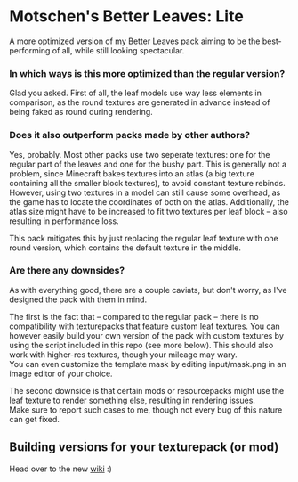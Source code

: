 # Motschen's Better Leaves: Lite
A more optimized version of my Better Leaves pack aiming to be the best-performing of all, while still looking spectacular.

### In which ways is this more optimized than the regular version?
Glad you asked.
First of all, the leaf models use way less elements in comparison, as the round textures are generated in advance instead of being faked as round during rendering.

### Does it also outperform packs made by other authors?
Yes, probably.
Most other packs use two seperate textures: one for the regular part of the leaves and one for the bushy part.
This is generally not a problem, since Minecraft bakes textures into an atlas (a big texture containing all the smaller block textures), to avoid constant texture rebinds.
However, using two textures in a model can still cause some overhead, as the game has to locate the coordinates of both on the atlas.
Additionally, the atlas size might have to be increased to fit two textures per leaf block – also resulting in performance loss.

This pack mitigates this by just replacing the regular leaf texture with one round version, which contains the default texture in the middle.

### Are there any downsides?
As with everything good, there are a couple caviats, but don't worry, as I've designed the pack with them in mind.

The first is the fact that – compared to the regular pack – there is no compatibility with texturepacks that feature custom leaf textures.
You can however easily build your own version of the pack with custom textures by using the script included in this repo (see more below).
This should also work with higher-res textures, though your mileage may wary.  
You can even customize the template mask by editing input/mask.png in an image editor of your choice.

The second downside is that certain mods or resourcepacks might use the leaf texture to render something else, resulting in rendering issues.  
Make sure to report such cases to me, though not every bug of this nature can get fixed.

## Building versions for your texturepack (or mod)
Head over to the new [wiki](https://www.midnightdust.eu/wiki/betterleaveslite/) :)
